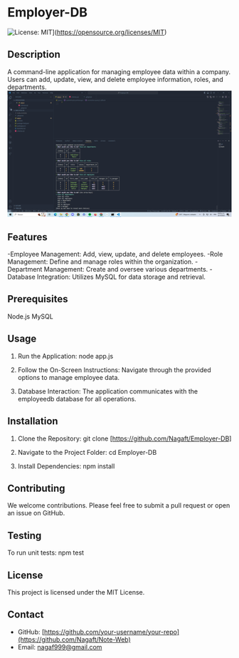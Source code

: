 # Employer-DB

![License: MIT](https://img.shields.io/badge/License-MIT-yellow.svg)](https://opensource.org/licenses/MIT)

## Description

A command-line application for managing employee data within a company. Users can add, update, view, and delete employee information, roles, and departments.
![Alt text](image.png)

## Features

-Employee Management: Add, view, update, and delete employees.
-Role Management: Define and manage roles within the organization.
-Department Management: Create and oversee various departments.
-Database Integration: Utilizes MySQL for data storage and retrieval.

## Prerequisites
Node.js
MySQL

## Usage

1. Run the Application:
   node app.js

2. Follow the On-Screen Instructions: Navigate through the provided options to manage employee data.

3. Database Interaction: The application communicates with the employeedb database for all operations.

## Installation

1. Clone the Repository:
   git clone [https://github.com/Nagaft/Employer-DB]

2. Navigate to the Project Folder:
   cd Employer-DB

3. Install Dependencies:
npm install

## Contributing

We welcome contributions. Please feel free to submit a pull request or open an issue on GitHub.

## Testing

To run unit tests:
  npm test

## License

This project is licensed under the MIT License.

## Contact

- GitHub: [https://github.com/your-username/your-repo](https://github.com/Nagaft/Note-Web)
- Email: nagaf999@gmail.com